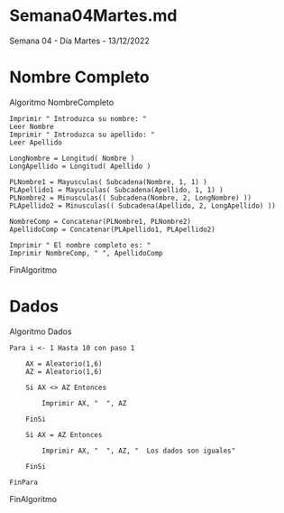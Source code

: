 # Semana04Martes.md
Semana 04 - Día Martes - 13/12/2022

# Nombre Completo

Algoritmo NombreCompleto
	
	Imprimir " Introduzca su nombre: "
	Leer Nombre
	Imprimir " Introduzca su apellido: "
	Leer Apellido
	
	LongNombre = Longitud( Nombre )
	LongApellido = Longitud( Apellido )
	
	PLNombre1 = Mayusculas( Subcadena(Nombre, 1, 1) )
	PLApellido1 = Mayusculas( Subcadena(Apellido, 1, 1) )
	PLNombre2 = Minusculas(( Subcadena(Nombre, 2, LongNombre) ))
	PLApellido2 = Minusculas(( Subcadena(Apellido, 2, LongApellido) ))
	
	NombreComp = Concatenar(PLNombre1, PLNombre2)
	ApellidoComp = Concatenar(PLApellido1, PLApellido2)
	
	Imprimir " El nombre completo es: "
	Imprimir NombreComp, " ", ApellidoComp
	
FinAlgoritmo


# Dados

Algoritmo Dados
	
	Para i <- 1 Hasta 10 con paso 1
		
		AX = Aleatorio(1,6)
		AZ = Aleatorio(1,6)
		
		Si AX <> AZ Entonces
			
			Imprimir AX, "  ", AZ
			
		FinSi
		
		Si AX = AZ Entonces
			
			Imprimir AX, "  ", AZ, "  Los dados son iguales"
			
		FinSi
				
	FinPara
		
FinAlgoritmo


